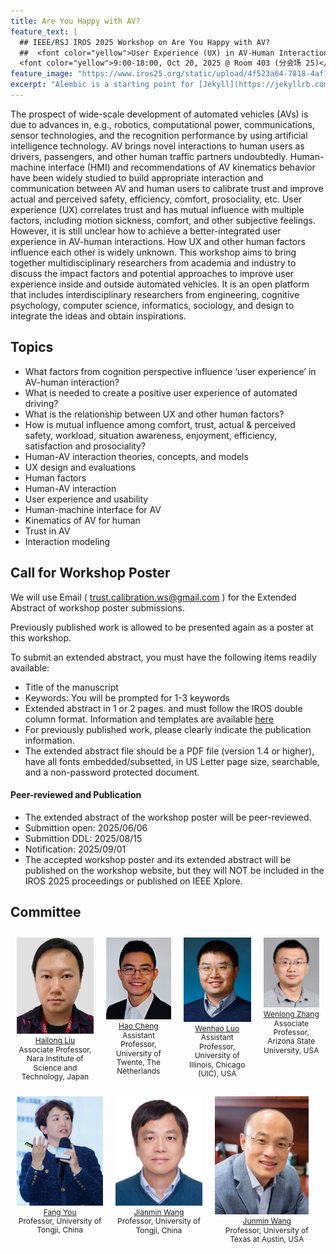 ```yaml
---
title: Are You Happy with AV?
feature_text: |
  ## IEEE/RSJ IROS 2025 Workshop on Are You Happy with AV?
  ##  <font color="yellow">User Experience (UX) in AV-Human Interaction</font> 
  <font color="yellow">9:00-18:00, Oct 20, 2025 @ Room 403 (分会场 25)</font> 
feature_image: "https://www.iros25.org/static/upload/4f523a64-7818-4af1-8289-9a68ec473b14.png"
excerpt: "Alembic is a starting point for [Jekyll](https://jekyllrb.com/) projects. Rather than starting from scratch, this boilerplate is designed to get the ball rolling immediately. Install it, configure it, tweak it, push it."
---
```


The prospect of wide-scale development of automated vehicles (AVs) is due to advances in, e.g., robotics, computational power, communications, sensor technologies, and the recognition performance by using artificial intelligence technology. AV brings novel interactions to human users as drivers, passengers, and other human traffic partners undoubtedly. Human-machine interface (HMI) and recommendations of AV kinematics behavior have been widely studied to build appropriate interaction and communication between AV and human users to calibrate trust and improve actual and perceived safety,  efficiency, comfort, prosociality, etc. User experience (UX) correlates trust and has mutual influence with multiple factors, including motion sickness, comfort, and other subjective feelings. However, it is still unclear how to achieve a better-integrated user experience in AV-human interactions. How UX and other human factors influence each other is widely unknown. This workshop aims to bring together multidisciplinary researchers from academia and industry to discuss the impact factors and potential approaches to improve user experience inside and outside automated vehicles. It is an open platform that includes interdisciplinary researchers from engineering, cognitive psychology, computer science, informatics, sociology, and design to integrate the ideas and obtain inspirations.


## Topics

- What factors from cognition perspective influence ‘user experience’ in AV-human interaction? 
- What is needed to create a positive user experience of automated driving?
- What is the relationship between UX and other human factors?
- How is mutual influence among comfort, trust, actual & perceived safety, workload, situation awareness, enjoyment, efficiency, satisfaction  and prosociality?
- Human-AV interaction theories, concepts, and models
- UX design and evaluations
- Human factors
- Human-AV interaction
- User experience and usability
- Human-machine interface for AV
- Kinematics of AV for human
- Trust in AV
- Interaction modeling


## Call for Workshop Poster

We will use Email ( trust.calibration.ws@gmail.com ) for the Extended Abstract of workshop poster submissions.

Previously published work is allowed to be presented again as a poster at this workshop. 

To submit an extended abstract, you must have the following items readily available:

- Title of the manuscript
- Keywords: You will be prompted for 1-3 keywords
- Extended abstract in 1 or 2 pages. and must follow the IROS double column format. Information and templates are available [here](http://ras.papercept.net/conferences/support/support.php)
- For previously published work, please clearly indicate the publication information.
- The extended abstract file should be a PDF file (version 1.4 or higher), have all fonts embedded/subsetted, in US Letter page size, searchable, and a non-password protected document.

#### Peer-reviewed and Publication
- The extended abstract of the workshop poster will be peer-reviewed.
- Submittion open: 2025/06/06
- Submittion DDL: 2025/08/15
- Notification:  2025/09/01
- The accepted workshop poster and its extended abstract will be published on the workshop website, but they will NOT be included in the IROS 2025 proceedings or published on IEEE Xplore. 

## Committee
 <div style="display: flex; justify-content: center; text-align: center;">

  <div style="margin: 10px;">
    <img src="/assets/committee/Hailong liu.jpg" alt="Hailong Liu" style="width: 150px; height: auto; object-fit: cover; display: block;">
    <p style="font-size: 12px; line-height: 1.2; margin: 4px 0; word-wrap: break-word;"><a href="https://www.researchgate.net/profile/Hailong_Liu9">Hailong Liu</a><br> Associate Professor, Nara Institute of Science and Technology, Japan</p>
  </div>

  <div style="margin: 10px;">
    <img src="/assets/committee/Hao Cheng.jpg" alt="Hao Cheng" style="width: 150px; height: auto; object-fit: cover; display: block;">
    <p style="font-size: 12px; line-height: 1.2; margin: 4px 0; word-wrap: break-word;"><a href="https://sites.google.com/view/hao-cheng/home">Hao Cheng</a><br> Assistant Professor, University of Twente, The Netherlands</p>
  </div>

  <div style="margin: 10px;">
    <img src="/assets/committee/Wenhao Luo.png" alt="Wenhao Luo" style="width: 150px; height: auto; object-fit: cover;display: block;">
    <p style="font-size: 12px; line-height: 1.2; margin: 4px 0; word-wrap: break-word;"><a href="https://www.cs.uic.edu/~wenhao/">Wenhao Luo</a><br> Assistant Professor, University of Illinois, Chicago (UIC), USA</p>
  </div>

  <div style="margin: 10px;">
    <img src="/assets/committee/Wenlong Zhang.png" alt="Wenlong Zhang" style="width: 150px; height: auto; object-fit: cover;display: block;">
    <p style="font-size: 12px; line-height: 1.2; margin: 4px 0; word-wrap: break-word;"><a href="https://home.riselab.info/team/">Wenlong Zhang</a><br> Associate Professor, Arizona State University, USA</p>
  </div>
  </div>

   <div style="display: flex; justify-content: center; text-align: center;">

  <div style="margin: 10px;">
    <img src="/assets/committee/Fang You.jpg" alt="Fang You" style="width: 150px; height: auto; object-fit: cover;display: block;">
    <p style="font-size: 12px; line-height: 1.2; margin: 4px 0; word-wrap: break-word;"><a href="https://tjdi.tongji.edu.cn/TeacherDetail.do?id=4236&lang=en">Fang You</a><br> Professor, University of Tongji, China</p>
  </div>

  <div style="margin: 10px;">
    <img src="/assets/committee/Jianmin Wang.jpg" alt="Jianmin Wang" style="width: 150px; height: auto; object-fit: cover;display: block;">
    <p style="font-size: 12px; line-height: 1.2; margin: 4px 0; word-wrap: break-word;"><a href="https://am.tongji.edu.cn/info/1397/1842.htm">Jianmin Wang</a><br> Professor, University of Tongji, China</p>
  </div>

  <div style="margin: 10px;">
    <img src="/assets/committee/Junmin Wang.jpg" alt="Junmin Wang" style="width: 150px; height: auto; object-fit: cover;display: block;">
    <p style="font-size: 12px; line-height: 1.2; margin: 4px 0; word-wrap: break-word;"><a href="https://sites.utexas.edu/jwang/">Junmin Wang</a><br> Professor, University of Texas at Austin, USA</p>
  </div>

</div>
